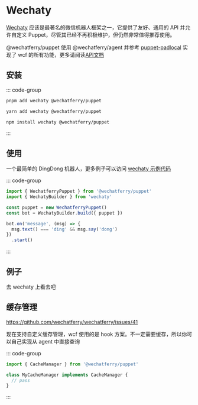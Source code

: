# Wechaty

[Wechaty](https://wechaty.js.org) 应该是最著名的微信机器人框架之一，它提供了友好、通用的 API 并允许自定义 Puppet，尽管其已经不再积极维护，但仍然非常值得推荐使用。

@wechatferry/puppet 使用 @wechatferry/agent 并参考 [puppet-padlocal](https://github.com/wechaty/puppet-padlocal/) 实现了 wcf 的所有功能，更多请阅读[API文档](https://www.jsdocs.io/package/@wechatferry/puppet)

## 安装

::: code-group
  ```bash [pnpm]
  pnpm add wechaty @wechatferry/puppet
  ```
  ```bash [yarn]
  yarn add wechaty @wechatferry/puppet
  ```
  ```bash [npm]
  npm install wechaty @wechatferry/puppet
  ```
:::

## 使用

一个最简单的 DingDong 机器人，更多例子可以访问 [wechaty 示例代码](https://wechaty.gitbook.io/wechaty/v/zh/example)

::: code-group
```ts twoslash [index.ts]
import { WechatferryPuppet } from '@wechatferry/puppet'
import { WechatyBuilder } from 'wechaty'

const puppet = new WechatferryPuppet()
const bot = WechatyBuilder.build({ puppet })

bot.on('message', (msg) => {
  msg.text() === 'ding' && msg.say('dong')
})
  .start()
```
:::

## 例子

去 wechaty 上看去吧

## 缓存管理

https://github.com/wechatferry/wechatferry/issues/41

现在支持自定义缓存管理，wcf 使用的是 hook 方案。不一定需要缓存，所以你可以自己实现从 agent 中直接查询

::: code-group
```ts [index.ts]
import { CacheManager } from '@wechatferry/puppet'

class MyCacheManager implements CacheManager {
  // pass
}
```
:::